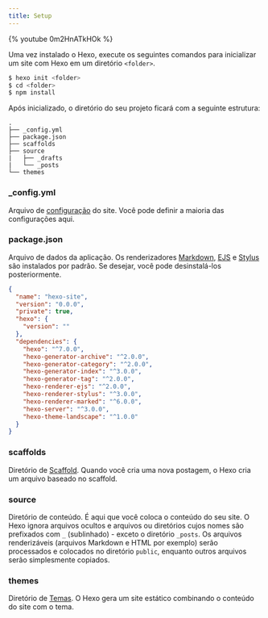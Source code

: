 ```yaml
---
title: Setup
---
```


{% youtube 0m2HnATkHOk %}

Uma vez instalado o Hexo, execute os seguintes comandos para inicializar um site com Hexo em um diretório `<folder>`.

```bash
$ hexo init <folder>
$ cd <folder>
$ npm install
```

Após inicializado, o diretório do seu projeto ficará com a seguinte estrutura:

```plain
.
├── _config.yml
├── package.json
├── scaffolds
├── source
|   ├── _drafts
|   └── _posts
└── themes
```

### \_config.yml

Arquivo de [configuração](configuration.html) do site. Você pode definir a maioria das configurações aqui.

### package.json

Arquivo de dados da aplicação. Os renderizadores [Markdown](http://daringfireball.net/projects/markdown/), [EJS](https://ejs.co/) e [Stylus](http://learnboost.github.io/stylus/) são instalados por padrão. Se desejar, você pode desinstalá-los posteriormente.

```json package.json
{
  "name": "hexo-site",
  "version": "0.0.0",
  "private": true,
  "hexo": {
    "version": ""
  },
  "dependencies": {
    "hexo": "^7.0.0",
    "hexo-generator-archive": "^2.0.0",
    "hexo-generator-category": "^2.0.0",
    "hexo-generator-index": "^3.0.0",
    "hexo-generator-tag": "^2.0.0",
    "hexo-renderer-ejs": "^2.0.0",
    "hexo-renderer-stylus": "^3.0.0",
    "hexo-renderer-marked": "^6.0.0",
    "hexo-server": "^3.0.0",
    "hexo-theme-landscape": "^1.0.0"
  }
}
```

### scaffolds

Diretório de [Scaffold](writing.html#Scaffolds). Quando você cria uma nova postagem, o Hexo cria um arquivo baseado no scaffold.

### source

Diretório de conteúdo. É aqui que você coloca o conteúdo do seu site. O Hexo ignora arquivos ocultos e arquivos ou diretórios cujos nomes são prefixados com `_` (sublinhado) - exceto o diretório `_posts`. Os arquivos renderizáveis (arquivos Markdown e HTML por exemplo) serão processados e colocados no diretório `public`, enquanto outros arquivos serão simplesmente copiados.

### themes

Diretório de [Temas](themes.html). O Hexo gera um site estático combinando o conteúdo do site com o tema.
